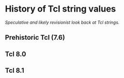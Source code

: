 # History of Tcl string values

*Speculative and likely revisionist look back at Tcl strings.*

## Prehistoric Tcl (7.6)

## Tcl 8.0

## Tcl 8.1

